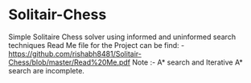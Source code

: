 # Solitair-Chess
Simple Solitaire Chess solver using informed and uninformed search techniques
Read Me file for the Project can be find: - https://github.com/rishabh8481/Solitair-Chess/blob/master/Read%20Me.pdf
Note :- 
A* search and Iterative A* search are incomplete.
